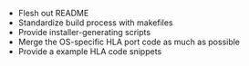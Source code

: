 * Flesh out README
* Standardize build process with makefiles
* Provide installer-generating scripts
* Merge the OS-specific HLA port code as much as possible
* Provide a example HLA code snippets
